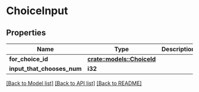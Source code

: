 # ChoiceInput

## Properties

Name | Type | Description | Notes
------------ | ------------- | ------------- | -------------
**for_choice_id** | [**crate::models::ChoiceId**](ChoiceId.md) |  | 
**input_that_chooses_num** | **i32** |  | 

[[Back to Model list]](../README.md#documentation-for-models) [[Back to API list]](../README.md#documentation-for-api-endpoints) [[Back to README]](../README.md)


